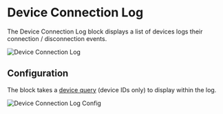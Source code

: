 # Device Connection Log

The Device Connection Log block displays a list of devices logs their connection / disconnection events.

![Device Connection Log](/images/dashboards/connection-log-example.png "Device Connection Log")

## Configuration

The block takes a [device query](/devices/device-queries) (device IDs only) to display within the log.

![Device Connection Log Config](/images/dashboards/connection-log-config.png "Device Connection Log Config")
